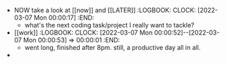 - NOW take a look at [[now]] and [[LATER]]
  :LOGBOOK:
  CLOCK: [2022-03-07 Mon 00:00:17]
  :END:
	- what's the next coding task/project I really want to tackle?
- [[work]]
  :LOGBOOK:
  CLOCK: [2022-03-07 Mon 00:00:52]--[2022-03-07 Mon 00:00:53] =>  00:00:01
  :END:
	- went long, finished after 8pm. still, a productive day all in all.
-
